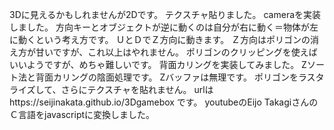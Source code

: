 3Dに見えるかもしれませんが2Dです。
テクスチャ貼りました。
cameraを実装しました。
方向キーとオブジェクトが逆に動くのは自分が右に動く＝物体が左に動くという考え方です。
ＵとＤでＺ方向に動きます。
Ｚ方向はポリゴンの消え方が甘いですが、これ以上はやれません。
ポリゴンのクリッピングを使えばいいようですが、めちゃ難しいです。
背面カリングを実装してみました。
Zソート法と背面カリングの陰面処理です。
Zバッファは無理です。
ポリゴンをラスタライズして、さらにテクスチャを貼れません。
urlはhttps://seijinakata.github.io/3Dgamebox
です。
youtubeのEijo TakagiさんのＣ言語をjavascriptに変換しました。
